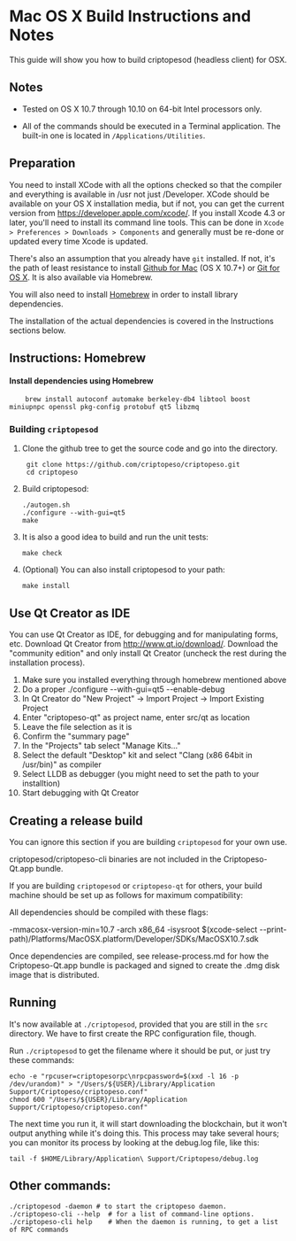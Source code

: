 Mac OS X Build Instructions and Notes
====================================
This guide will show you how to build criptopesod (headless client) for OSX.

Notes
-----

* Tested on OS X 10.7 through 10.10 on 64-bit Intel processors only.

* All of the commands should be executed in a Terminal application. The
built-in one is located in `/Applications/Utilities`.

Preparation
-----------

You need to install XCode with all the options checked so that the compiler
and everything is available in /usr not just /Developer. XCode should be
available on your OS X installation media, but if not, you can get the
current version from https://developer.apple.com/xcode/. If you install
Xcode 4.3 or later, you'll need to install its command line tools. This can
be done in `Xcode > Preferences > Downloads > Components` and generally must
be re-done or updated every time Xcode is updated.

There's also an assumption that you already have `git` installed. If
not, it's the path of least resistance to install [Github for Mac](https://mac.github.com/)
(OS X 10.7+) or
[Git for OS X](https://code.google.com/p/git-osx-installer/). It is also
available via Homebrew.

You will also need to install [Homebrew](http://brew.sh) in order to install library
dependencies.

The installation of the actual dependencies is covered in the Instructions
sections below.

Instructions: Homebrew
----------------------

#### Install dependencies using Homebrew

        brew install autoconf automake berkeley-db4 libtool boost miniupnpc openssl pkg-config protobuf qt5 libzmq

### Building `criptopesod`

1. Clone the github tree to get the source code and go into the directory.

        git clone https://github.com/criptopeso/criptopeso.git
        cd criptopeso

2.  Build criptopesod:

        ./autogen.sh
        ./configure --with-gui=qt5
        make

3.  It is also a good idea to build and run the unit tests:

        make check

4.  (Optional) You can also install criptopesod to your path:

        make install

Use Qt Creator as IDE
------------------------
You can use Qt Creator as IDE, for debugging and for manipulating forms, etc.
Download Qt Creator from http://www.qt.io/download/. Download the "community edition" and only install Qt Creator (uncheck the rest during the installation process).

1. Make sure you installed everything through homebrew mentioned above
2. Do a proper ./configure --with-gui=qt5 --enable-debug
3. In Qt Creator do "New Project" -> Import Project -> Import Existing Project
4. Enter "criptopeso-qt" as project name, enter src/qt as location
5. Leave the file selection as it is
6. Confirm the "summary page"
7. In the "Projects" tab select "Manage Kits..."
8. Select the default "Desktop" kit and select "Clang (x86 64bit in /usr/bin)" as compiler
9. Select LLDB as debugger (you might need to set the path to your installtion)
10. Start debugging with Qt Creator

Creating a release build
------------------------
You can ignore this section if you are building `criptopesod` for your own use.

criptopesod/criptopeso-cli binaries are not included in the Criptopeso-Qt.app bundle.

If you are building `criptopesod` or `criptopeso-qt` for others, your build machine should be set up
as follows for maximum compatibility:

All dependencies should be compiled with these flags:

 -mmacosx-version-min=10.7
 -arch x86_64
 -isysroot $(xcode-select --print-path)/Platforms/MacOSX.platform/Developer/SDKs/MacOSX10.7.sdk

Once dependencies are compiled, see release-process.md for how the Criptopeso-Qt.app
bundle is packaged and signed to create the .dmg disk image that is distributed.

Running
-------

It's now available at `./criptopesod`, provided that you are still in the `src`
directory. We have to first create the RPC configuration file, though.

Run `./criptopesod` to get the filename where it should be put, or just try these
commands:

    echo -e "rpcuser=criptopesorpc\nrpcpassword=$(xxd -l 16 -p /dev/urandom)" > "/Users/${USER}/Library/Application Support/Criptopeso/criptopeso.conf"
    chmod 600 "/Users/${USER}/Library/Application Support/Criptopeso/criptopeso.conf"

The next time you run it, it will start downloading the blockchain, but it won't
output anything while it's doing this. This process may take several hours;
you can monitor its process by looking at the debug.log file, like this:

    tail -f $HOME/Library/Application\ Support/Criptopeso/debug.log

Other commands:
-------

    ./criptopesod -daemon # to start the criptopeso daemon.
    ./criptopeso-cli --help  # for a list of command-line options.
    ./criptopeso-cli help    # When the daemon is running, to get a list of RPC commands
